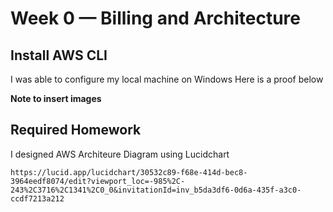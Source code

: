 # Week 0 — Billing and Architecture

## Install AWS CLI
I was able to configure my local machine on Windows
Here is a proof below

**Note to insert images**

## Required Homework


 I designed AWS Architeure Diagram using Lucidchart

```
https://lucid.app/lucidchart/30532c89-f68e-414d-bec8-3964eedf8074/edit?viewport_loc=-985%2C-243%2C3716%2C1341%2C0_0&invitationId=inv_b5da3df6-0d6a-435f-a3c0-ccdf7213a212
```
